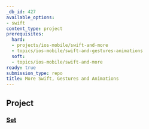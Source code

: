 ```yaml
---
_db_id: 427
available_options:
- swift
content_type: project
prerequisites:
  hard:
  - projects/ios-mobile/swift-and-more
  - topics/ios-mobile/swift-and-gestures-animations
  soft:
  - topics/ios-mobile/swift-and-more
ready: true
submission_type: repo
title: More Swift, Gestures and Animations
---
```


## Project

### [Set](Programming%20Project%202_%20Set.pdf)